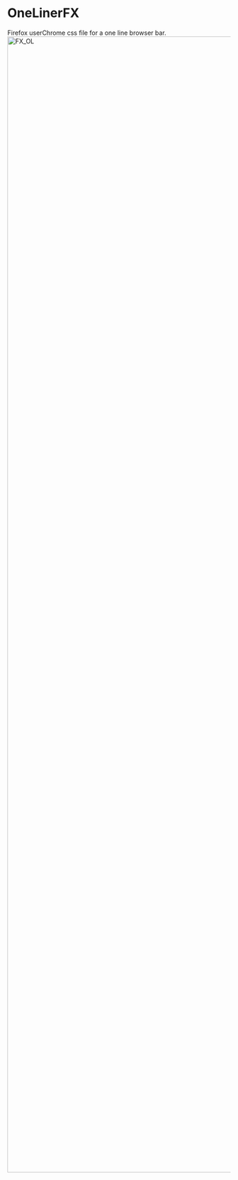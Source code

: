 # OneLinerFX
Firefox userChrome css file for a one line browser bar.
<img width="2560" alt="FX_OL" src="https://github.com/miguelangeltamargo/OneLinerFX/assets/89949641/6a773759-82fd-406b-a0aa-7c7016d6e400">
